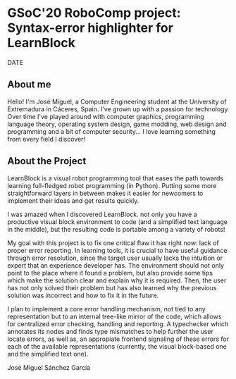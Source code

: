 # GSoC'20 RoboComp project: Syntax-error highlighter for LearnBlock
 
DATE
 
## About me
 
Hello! I'm José Miguel, a Computer Engineering student at the University of
Extremadura in Cáceres, Spain. I've grown up with a passion for technology.
Over time I've played around with computer graphics, programming language
theory, operating system design, game modding, web design and programming and a
bit of computer security... I love learning something from every field I
discover!

## About the Project

LearnBlock is a visual robot programming tool that eases the path towards
learning full-fledged robot programming (in Python). Putting some more
straightforward layers in between makes it easier for newcomers to implement
their ideas and get results quickly.

I was amazed when I discovered LearnBlock. not only you have a productive
visual block environment to code (and a simplified text language in the
middle), but the resulting code is portable among a variety of robots!

My goal with this project is to fix one critical flaw it has right now: lack
of proper error reporting. In learning tools, it is crucial to have useful
guidance through error resolution, since the target user usually lacks the
intuition or expert that an experience developer has. The environment should
not only point to the place where it found a problem, but also provide some
tips which make the solution clear and explain why it is required. Then, the
user has not only solved their problem but has also learned why the
previous solution was incorrect and how to fix it in the future.

I plan to implement a core error handling mechanism, not tied to any
representation but to an internal tree-like mirror of the code, which allows
for centralized error checking, handling and reporting. A typechecker which
annotates its nodes and finds type mismatches to help further the user locate
errors, as well as, an appropiate frontend signaling of these errors for each
of the available representations (currently, the visual block-based one and
the simplified text one).

José Miguel Sánchez García

